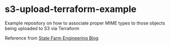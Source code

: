 # s3-upload-terraform-example
Example repository on how to associate proper MIME types to those objects being uploaded to S3 via Terraform

Reference from [State Farm Engineering Blog](https://engineering.statefarm.com/blog/terraform-s3-upload-with-mime/)

